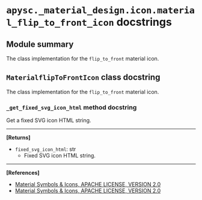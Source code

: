# `apysc._material_design.icon.material_flip_to_front_icon` docstrings

## Module summary

The class implementation for the `flip_to_front` material icon.

## `MaterialflipToFrontIcon` class docstring

The class implementation for the `flip_to_front` material icon.

### `_get_fixed_svg_icon_html` method docstring

Get a fixed SVG icon HTML string.<hr>

**[Returns]**

- `fixed_svg_icon_html`: str
  - Fixed SVG icon HTML string.

<hr>

**[References]**

- [Material Symbols & Icons, APACHE LICENSE, VERSION 2.0](https://fonts.google.com/icons?icon.size=24&icon.color=%23e8eaed)
- [Material Symbols & Icons, APACHE LICENSE, VERSION 2.0](https://www.apache.org/licenses/LICENSE-2.0.html)
